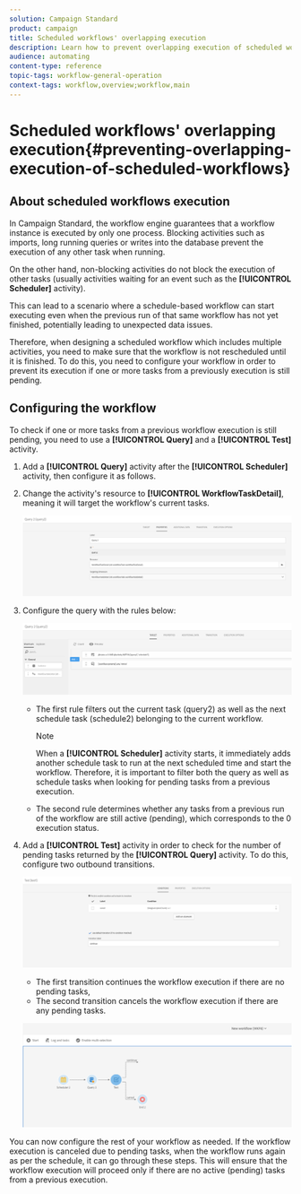 ```yaml
---
solution: Campaign Standard
product: campaign
title: Scheduled workflows' overlapping execution
description: Learn how to prevent overlapping execution of scheduled workflows.
audience: automating
content-type: reference
topic-tags: workflow-general-operation
context-tags: workflow,overview;workflow,main
---
```


# Scheduled workflows' overlapping execution{#preventing-overlapping-execution-of-scheduled-workflows}

## About scheduled workflows execution

In Campaign Standard, the workflow engine guarantees that a workflow instance is executed by only one process. Blocking activities such as imports, long running queries or writes into the database prevent the execution of any other task when running.

On the other hand, non-blocking activities do not block the execution of other tasks (usually activities waiting for an event such as the **[!UICONTROL Scheduler]** activity).

This can lead to a scenario where a schedule-based workflow can start executing even when the previous run of that same workflow has not yet finished, potentially leading to unexpected data issues.

Therefore, when designing a scheduled workflow which includes multiple activities, you need to make sure that the workflow is not rescheduled until it is finished. To do this, you need to configure your workflow in order to prevent its execution if one or more tasks from a previously execution is still pending.

## Configuring the workflow

To check if one or more tasks from a previous workflow execution is still pending, you need to use a **[!UICONTROL Query]** and a **[!UICONTROL Test]** activity.

1. Add a **[!UICONTROL Query]** activity after the **[!UICONTROL Scheduler]** activity, then configure it as follows.

1. Change the activity's resource to **[!UICONTROL WorkflowTaskDetail]**, meaning it will target the workflow's current tasks.

    ![](assets/scheduled-wkf-resource.png)

1. Configure the query with the rules below:

    ![](assets/scheduled-wkf-query.png)

    * The first rule filters out the current task (query2) as well as the next schedule task (schedule2) belonging to the current workflow.

        >[!NOTE]
        >
        >When a **[!UICONTROL Scheduler]** activity starts, it immediately adds another schedule task to run at the next scheduled time and start the workflow. Therefore, it is important to filter both the query as well as schedule tasks when looking for pending tasks from a previous execution.

    * The second rule determines whether any tasks from a previous run of the workflow are still active (pending), which corresponds to the 0 execution status.

1. Add a **[!UICONTROL Test]** activity in order to check for the number of pending tasks returned by the **[!UICONTROL Query]** activity. To do this, configure two outbound transitions.

    ![](assets/scheduled-wkf-test.png)

    * The first transition continues the workflow execution if there are no pending tasks,
    * The second transition cancels the workflow execution if there are any pending tasks.

    ![](assets/scheduled-wkf-workflow.png)

You can now configure the rest of your workflow as needed. If the workflow execution is canceled due to pending tasks, when the workflow runs again as per the schedule, it can go through these steps. This will ensure that the workflow execution will proceed only if there are no active (pending) tasks from a previous execution.
